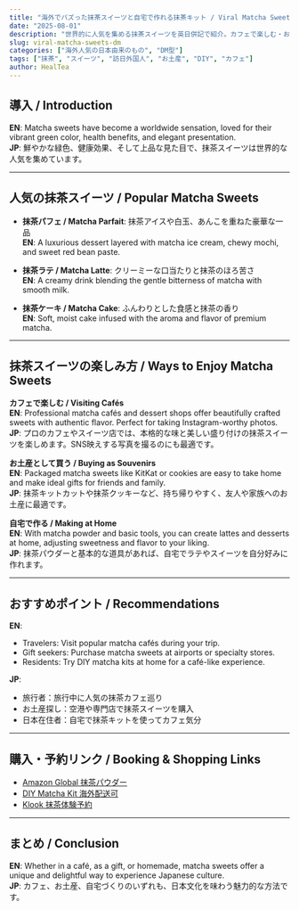 ```yaml
---
title: "海外でバズった抹茶スイーツと自宅で作れる抹茶キット / Viral Matcha Sweets & DIY Matcha Kit"
date: "2025-08-01"
description: "世界的に人気を集める抹茶スイーツを英日併記で紹介。カフェで楽しむ・お土産として買う・自宅で作る3つの方法を文章で解説し、購入・体験予約リンクを掲載。"
slug: viral-matcha-sweets-dm
categories: ["海外人気の日本由来のもの", "DM型"]
tags: ["抹茶", "スイーツ", "訪日外国人", "お土産", "DIY", "カフェ"]
author: HealTea
---
```


## 導入 / Introduction
**EN**: Matcha sweets have become a worldwide sensation, loved for their vibrant green color, health benefits, and elegant presentation.  
**JP**: 鮮やかな緑色、健康効果、そして上品な見た目で、抹茶スイーツは世界的な人気を集めています。

---

## 人気の抹茶スイーツ / Popular Matcha Sweets

- **抹茶パフェ / Matcha Parfait**: 抹茶アイスや白玉、あんこを重ねた豪華な一品  
  **EN**: A luxurious dessert layered with matcha ice cream, chewy mochi, and sweet red bean paste.

- **抹茶ラテ / Matcha Latte**: クリーミーな口当たりと抹茶のほろ苦さ  
  **EN**: A creamy drink blending the gentle bitterness of matcha with smooth milk.

- **抹茶ケーキ / Matcha Cake**: ふんわりとした食感と抹茶の香り  
  **EN**: Soft, moist cake infused with the aroma and flavor of premium matcha.

---

## 抹茶スイーツの楽しみ方 / Ways to Enjoy Matcha Sweets

**カフェで楽しむ / Visiting Cafés**  
**EN**: Professional matcha cafés and dessert shops offer beautifully crafted sweets with authentic flavor. Perfect for taking Instagram-worthy photos.  
**JP**: プロのカフェやスイーツ店では、本格的な味と美しい盛り付けの抹茶スイーツを楽しめます。SNS映えする写真を撮るのにも最適です。

**お土産として買う / Buying as Souvenirs**  
**EN**: Packaged matcha sweets like KitKat or cookies are easy to take home and make ideal gifts for friends and family.  
**JP**: 抹茶キットカットや抹茶クッキーなど、持ち帰りやすく、友人や家族へのお土産に最適です。

**自宅で作る / Making at Home**  
**EN**: With matcha powder and basic tools, you can create lattes and desserts at home, adjusting sweetness and flavor to your liking.  
**JP**: 抹茶パウダーと基本的な道具があれば、自宅でラテやスイーツを自分好みに作れます。

---

## おすすめポイント / Recommendations
**EN**:  
- Travelers: Visit popular matcha cafés during your trip.  
- Gift seekers: Purchase matcha sweets at airports or specialty stores.  
- Residents: Try DIY matcha kits at home for a café-like experience.  

**JP**:  
- 旅行者：旅行中に人気の抹茶カフェ巡り  
- お土産探し：空港や専門店で抹茶スイーツを購入  
- 日本在住者：自宅で抹茶キットを使ってカフェ気分

---

## 購入・予約リンク / Booking & Shopping Links
- [Amazon Global 抹茶パウダー](#)  
- [DIY Matcha Kit 海外配送可](#)  
- [Klook 抹茶体験予約](#)

---

## まとめ / Conclusion
**EN**: Whether in a café, as a gift, or homemade, matcha sweets offer a unique and delightful way to experience Japanese culture.  
**JP**: カフェ、お土産、自宅づくりのいずれも、日本文化を味わう魅力的な方法です。
